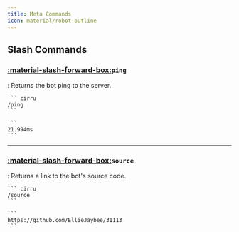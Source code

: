 ```yaml
---
title: Meta Commands
icon: material/robot-outline
---
```


## Slash Commands

### [:material-slash-forward-box:][slash]`ping`

:   Returns the bot ping to the server.

    ``` cirru
    /ping
    ```

    ```
    21.994ms
    ```

---

### [:material-slash-forward-box:][slash]`source`

:   Returns a link to the bot's source code.

    ``` cirru
    /source
    ```

    ```
    https://github.com/EllieJaybee/31113
    ```

[slash]: https://support.discord.com/hc/en-us/articles/1500000368501-Slash-Commands-FAQ "Slash Command"